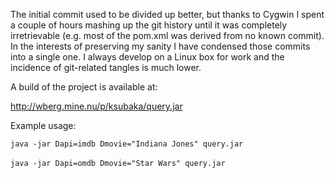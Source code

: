 The initial commit used to be divided up better, but thanks to Cygwin I spent a couple of hours mashing up the git history until it was completely irretrievable (e.g. most of the pom.xml was derived from no known commit). In the interests of preserving my sanity I have condensed those commits into a single one. I always develop on a Linux box for work and the incidence of git-related tangles is much lower.

A build of the project is available at:

http://wberg.mine.nu/p/ksubaka/query.jar

Example usage:

<code>​java -jar ­Dapi=imdb ­Dmovie="Indiana Jones" query.jar</code>

​<code>java -jar ­Dapi=omdb ­Dmovie="Star Wars" query.jar</code>
